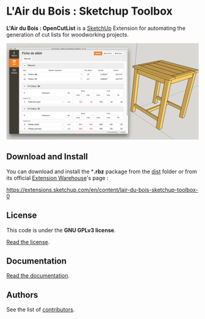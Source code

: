 # L'Air du Bois : Sketchup Toolbox

**L'Air du Bois : OpenCutList** is a [SketchUp](http://www.sketchup.com) Extension for automating the generation of cut lists for woodworking projects.

![OpenCutList](docs/img/capture.jpg)

## Download and Install

You can download and install the ***.rbz** package from the [dist](dist) folder or from its official [Extension Warehouse](https://extensions.sketchup.com/en)'s page :

https://extensions.sketchup.com/en/content/lair-du-bois-sketchup-toolbox-0

## License

This code is under the **GNU GPLv3 license**.

[Read the license](LICENSE).

## Documentation

[Read the documentation](docs/00-index.md).

## Authors

See the list of [contributors](http://github.com/lairdubois/lairdubois-opencutlist-sketchup-extension/contributors).